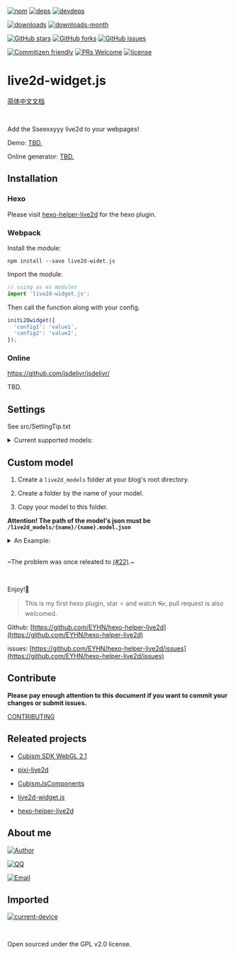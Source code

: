 [![npm][npm]][npm-url]
[![deps][deps]][deps-url]
[![devdeps][devdeps]][devdeps-url]

[![downloads][downloads]][downloads-url]
[![downloads-month][downloads-month]][downloads-month-url]

[![GitHub stars][GitHub stars]][GitHub stars-url]
[![GitHub forks][GitHub forks]][GitHub forks-url]
[![GitHub issues][GitHub issues]][GitHub issues-url]

[![Commitizen friendly][Commitizen friendly]][Commitizen friendly-url]
[![PRs Welcome][PRs Welcome]][PRs Welcome-url]
[![license][license]][license-url]


# live2d-widget.js

[简体中文文档](./README.zh-CN.md)

<br>

Add the Sseexxyyy live2d to your webpages!

Demo: [TBD.](javascript:void(0);)

Online generator: [TBD.](javascript:void(0);)


## Installation

### Hexo

Please visit [hexo-helper-live2d](https://github.com/EYHN/hexo-helper-live2d) for the hexo plugin.

### Webpack

Install the module:

```
npm install --save live2d-widet.js
```

Import the module:

```js
// using as es modules
import 'live2d-widget.js';
```

Then call the function along with your config.

```js
initL2Dwidget({
  'config1': 'value1',
  'config2': 'value2',
});
```

### Online

https://github.com/jsdelivr/jsdelivr/

TBD.

## Settings

See src/SettingTip.txt

<details><summary>Current supported models:</summary><br>

  - `chitose`
  - `Epsilon2.1`
  - `Gantzert_Felixander`
  - `haru01`
  - `haru02`
  - `haruto`
  - `hibiki`
  - `hijiki`
  - `izumi`
  - `koharu`
  - `miku`
  - `nico`
  - `ni-j`
  - `nipsilon`
  - `nito`
  - `shizuku`
  - `tororo`
  - `tsumiki`
  - `Unitychan`
  - `wanko`
  - `z16`

</details>

## Custom model

1. Create a `live2d_models` folder at your blog's root directory.

2. Create a folder by the name of your model.

3. Copy your model to this folder.

**Attention! The path of the model's json must be  `/live2d_models/{name}/{name}.model.json`**

<details><summary>An Example:</summary><br>

Your model is named `mymiku`.

Then, create a folder at  `/` (Which should exists `_config.yml` 、`sources` 、 `themes` ) named `mymiku`.

Copy your model to `/live2d_models/mymiku/`.

Up to now, there should be `mymiku.model.json` in the directory of `/live2d_models/mymiku/`.

</details>

<br>~The problem was once releated to [(#22)](https://github.com/EYHN/hexo-helper-live2d/issues/22).~

<br>

Enjoy!:beer:

> This is my first hexo plugin, star :star: and watch :eyeglasses:, pull request is also welcomed.

Github: [https://github.com/EYHN/hexo-helper-live2d](https://github.com/EYHN/hexo-helper-live2d)

issues: [https://github.com/EYHN/hexo-helper-live2d/issues](https://github.com/EYHN/hexo-helper-live2d/issues)


## Contribute

**Please pay enough attention to this document if you want to commit your changes or submit issues.**

[CONTRIBUTING](./CONTRIBUTING.md)

## Releated projects

- [Cubism SDK WebGL 2.1](http://sites.cybernoids.jp/cubism-sdk2_e/webgl2-1)

- [pixi-live2d](https://github.com/avgjs/pixi-live2d)

- [CubismJsComponents](https://github.com/Live2D/CubismJsComponents)

- [live2d-widget.js](https://github.com/xiazeyu/live2d-widget.js)

- [hexo-helper-live2d](https://github.com/EYHN/hexo-helper-live2d)


## About me

[![Author][author]][author-url]

[![QQ][qq]][qq-url]

[![Email][email]][email-url]


## Imported

[![current-device][current-device]][current-device-url]

<br>

Open sourced under the GPL v2.0 license.

[npm]: https://badge.fury.io/js/hexo-helper-live2d.svg?label=hexo-helper-live2d
[npm-url]: https://www.npmjs.com/package/hexo-helper-live2d

[deps]: https://img.shields.io/david/EYHN/hexo-helper-live2d.svg
[deps-url]: javascript:void(0);

[devdeps]:  https://img.shields.io/david/dev/EYHN/hexo-helper-live2d.svg
[devdeps-url]: javascript:void(0);

[license]: https://img.shields.io/github/license/EYHN/hexo-helper-live2d.svg
[license-url]: https://github.com/EYHN/hexo-helper-live2d/blob/master/LICENSE

[PRs Welcome]: https://img.shields.io/badge/PRs-welcome-brightgreen.svg?style=flat-square
[PRs Welcome-url]: http://makeapullrequest.com

[downloads]:  https://img.shields.io/npm/dt/hexo-helper-live2d.svg
[downloads-url]: https://www.npmjs.com/package/hexo-helper-live2d

[downloads-month]: https://img.shields.io/npm/dm/hexo-helper-live2d.svg
[downloads-month-url]: https://www.npmjs.com/package/hexo-helper-live2d

[Commitizen friendly]: https://img.shields.io/badge/commitizen-friendly-brightgreen.svg
[Commitizen friendly-url]: http://commitizen.github.io/cz-cli/

[GitHub stars]: https://img.shields.io/github/stars/EYHN/hexo-helper-live2d.svg
[GitHub stars-url]: https://github.com/EYHN/hexo-helper-live2d/stargazers

[GitHub forks]: https://img.shields.io/github/forks/EYHN/hexo-helper-live2d.svg
[GitHub forks-url]: https://github.com/EYHN/hexo-helper-live2d/network

[GitHub issues]: https://img.shields.io/github/issues/EYHN/hexo-helper-live2d.svg
[GitHub issues-url]: https://github.com/EYHN/hexo-helper-live2d/issues

[author]: https://img.shields.io/badge/author-cneyhn-green.svg
[author-url]: https://delusion.coding.me/

[qq]: https://img.shields.io/badge/QQ-1106996185-blue.svg
[qq-url]: http://wpa.qq.com/msgrd?v=3&uin=&site=qq&menu=yes

[email]: https://img.shields.io/badge/Emali%20me-cneyhn@gmail.com-green.svg
[email-url]: mailto:cneyhn@gmail.com

[current-device]: https://img.shields.io/npm/v/current-device.svg?label=current-device
[current-device-url]: https://github.com/matthewhudson/current-device
